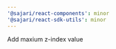 ```yaml
---
'@sajari/react-components': minor
'@sajari/react-sdk-utils': minor
---
```


Add maxium z-index value
